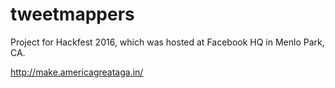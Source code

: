 # tweetmappers
Project for Hackfest 2016, which was hosted at Facebook HQ in Menlo Park, CA.

http://make.americagreataga.in/
